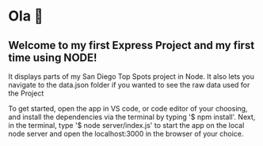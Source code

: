 # Ola :wave:

## Welcome to my first Express Project and my first time using NODE!

It displays parts of my San Diego Top Spots project in Node.  It also lets you navigate to the data.json folder if you wanted to see the raw data used for the Project

To get started, open the app in VS code, or code editor of your choosing, and install the dependencies via the terminal by typing '$ npm install'. Next, in the terminal, type '$ node server/index.js' to start the app on the local node server and open the localhost:3000 in the browser of your choice.
